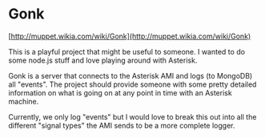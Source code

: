 Gonk
====

[http://muppet.wikia.com/wiki/Gonk](http://muppet.wikia.com/wiki/Gonk)

This is a playful project that might be useful to someone.  I wanted to do some node.js stuff and love playing
around with Asterisk.

Gonk is a server that connects to the Asterisk AMI and logs (to MongoDB) all "events".  The project should
provide someone with some pretty detailed information on what is going on at any point in time with an 
Asterisk machine.

Currently, we only log "events" but I would love to break this out into all the different "signal types" the AMI
sends to be a more complete logger.
